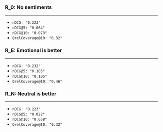 ### R_0: No sentiments
---
* ` nDCG: "0.223" `
* ` nDCG@5: "0.064" `
* ` nDCG@10: "0.073" `
* ` QrelCoverage@10: "0.32" `

### R_E: Emotional is better
---
* ` nDCG: "0.232" `
* ` nDCG@5: "0.105" `
* ` nDCG@10: "0.105" `
* ` QrelCoverage@10: "0.46" `

### R_N: Neutral is better
---
* ` nDCG: "0.223" `
* ` nDCG@5: "0.022" `
* ` nDCG@10: "0.058" `
* ` QrelCoverage@10: "0.32" `
